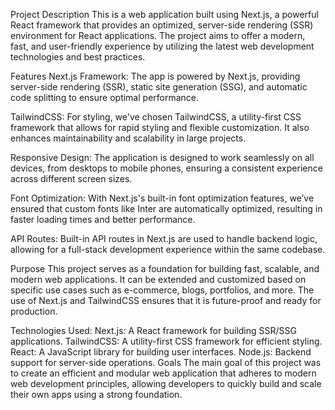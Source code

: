 Project Description
This is a web application built using Next.js, a powerful React framework that provides an optimized, server-side rendering (SSR) environment for React applications. The project aims to offer a modern, fast, and user-friendly experience by utilizing the latest web development technologies and best practices.

Features
Next.js Framework: The app is powered by Next.js, providing server-side rendering (SSR), static site generation (SSG), and automatic code splitting to ensure optimal performance.

TailwindCSS: For styling, we've chosen TailwindCSS, a utility-first CSS framework that allows for rapid styling and flexible customization. It also enhances maintainability and scalability in large projects.

Responsive Design: The application is designed to work seamlessly on all devices, from desktops to mobile phones, ensuring a consistent experience across different screen sizes.

Font Optimization: With Next.js's built-in font optimization features, we’ve ensured that custom fonts like Inter are automatically optimized, resulting in faster loading times and better performance.

API Routes: Built-in API routes in Next.js are used to handle backend logic, allowing for a full-stack development experience within the same codebase.

Purpose
This project serves as a foundation for building fast, scalable, and modern web applications. It can be extended and customized based on specific use cases such as e-commerce, blogs, portfolios, and more. The use of Next.js and TailwindCSS ensures that it is future-proof and ready for production.

Technologies Used:
Next.js: A React framework for building SSR/SSG applications.
TailwindCSS: A utility-first CSS framework for efficient styling.
React: A JavaScript library for building user interfaces.
Node.js: Backend support for server-side operations.
Goals
The main goal of this project was to create an efficient and modular web application that adheres to modern web development principles, allowing developers to quickly build and scale their own apps using a strong foundation.

